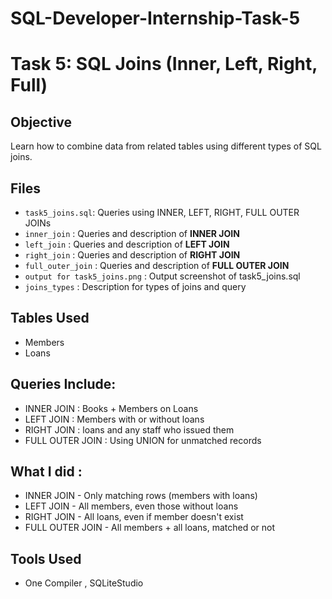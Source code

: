 # SQL-Developer-Internship-Task-5

# Task 5: SQL Joins (Inner, Left, Right, Full)

## Objective
Learn how to combine data from related tables using different types of SQL joins.

## Files

- `task5_joins.sql`: Queries using INNER, LEFT, RIGHT, FULL OUTER JOINs
- `inner_join` : Queries and description of **INNER JOIN**
- `left_join` : Queries and description of **LEFT JOIN**
- `right_join` : Queries and description of **RIGHT JOIN**
- `full_outer_join` : Queries and description of **FULL OUTER JOIN**
- `output for task5_joins.png` : Output screenshot of task5_joins.sql
- `joins_types` : Description for types of joins and query

## Tables Used
- Members
- Loans

## Queries Include:
- INNER JOIN : Books + Members on Loans
- LEFT JOIN : Members with or without loans
- RIGHT JOIN : loans and any staff who issued them
- FULL OUTER JOIN : Using UNION for unmatched records

## What I did :

- INNER JOIN      - Only matching rows (members with loans) 
- LEFT JOIN       - All members, even those without loans  
- RIGHT JOIN      - All loans, even if member doesn't exist 
- FULL OUTER JOIN - All members + all loans, matched or not

## Tools Used
- One Compiler , SQLiteStudio

